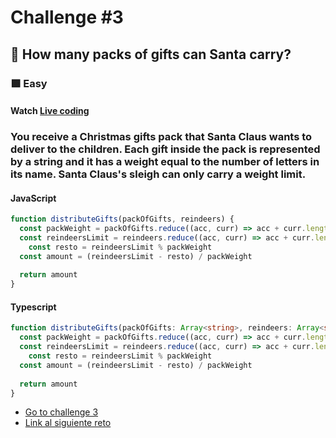 # Challenge #3

## 🎄 How many packs of gifts can Santa carry?

### 🟩 Easy

#### Watch [Live coding](https://youtu.be/pV0v6mCNPZE)

### You receive a Christmas gifts pack that Santa Claus wants to deliver to the children. Each gift inside the pack is represented by a string and it has a weight equal to the number of letters in its name. Santa Claus's sleigh can only carry a weight limit.

#### JavaScript
```js
function distributeGifts(packOfGifts, reindeers) {
  const packWeight = packOfGifts.reduce((acc, curr) => acc + curr.length, 0)
  const reindeersLimit = reindeers.reduce((acc, curr) => acc + curr.length * 2, 0)
	const resto = reindeersLimit % packWeight
  const amount = (reindeersLimit - resto) / packWeight
  
  return amount
}

```
#### Typescript
```ts
function distributeGifts(packOfGifts: Array<string>, reindeers: Array<string>): number {
  const packWeight = packOfGifts.reduce((acc, curr) => acc + curr.length, 0)
  const reindeersLimit = reindeers.reduce((acc, curr) => acc + curr.length * 2, 0)
	const resto = reindeersLimit % packWeight
  const amount = (reindeersLimit - resto) / packWeight
  
  return amount
}

```

- [Go to challenge 3](https://adventjs.dev/challenges/2022/3)
- [Link al siguiente reto](./reto04.md)
